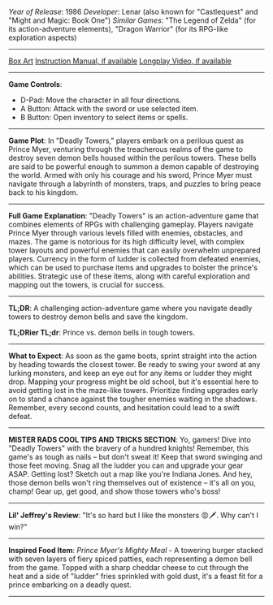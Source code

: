 *Year of Release*: 1986
*Developer*: Lenar (also known for "Castlequest" and "Might and Magic: Book One")
*Similar Games*: "The Legend of Zelda" (for its action-adventure elements), "Dragon Warrior" (for its RPG-like exploration aspects)

---
[Box Art](https://www.google.com/search?newwindow=1&sca_esv=171a28ce0fc58a51&q=NES+Game+Box+Art+Deadly+Towers&uds=AMwkrPvg5PKm_dNhMKTbEqnEKe3-6XxiOpNFjFnlqxFDMqlwhD6DPVRAm9-_1gPBbxy9DIo_-S5UzNiyucG_Gr6nVqbvCtLly5uEc6a3pXEPsUbauYHkPixzlqsDC7Hx8tvooks1KEQd&udm=2&sa=X&ved=2ahUKEwi1r5fThMWEAxVsGtAFHU9IDJYQtKgLegQIDBAB&biw=1536&bih=714&dpr=1.25) 
[Instruction Manual, if available](https://www.google.com/search?q=NES+Instruction+Manual+Deadly+Towers)
[Longplay Video, if available](https://www.youtube.com/results?search_query=nes+full+longplay+Deadly+Towers) 

- - -
**Game Controls**:
- D-Pad: Move the character in all four directions.
- A Button: Attack with the sword or use selected item.
- B Button: Open inventory to select items or spells.

- - -
**Game Plot**: In "Deadly Towers," players embark on a perilous quest as Prince Myer, venturing through the treacherous realms of the game to destroy seven demon bells housed within the perilous towers. These bells are said to be powerful enough to summon a demon capable of destroying the world. Armed with only his courage and his sword, Prince Myer must navigate through a labyrinth of monsters, traps, and puzzles to bring peace back to his kingdom.

- - -
**Full Game Explanation**: "Deadly Towers" is an action-adventure game that combines elements of RPGs with challenging gameplay. Players navigate Prince Myer through various levels filled with enemies, obstacles, and mazes. The game is notorious for its high difficulty level, with complex tower layouts and powerful enemies that can easily overwhelm unprepared players. Currency in the form of ludder is collected from defeated enemies, which can be used to purchase items and upgrades to bolster the prince's abilities. Strategic use of these items, along with careful exploration and mapping out the towers, is crucial for success.

- - -
**TL;DR**: A challenging action-adventure game where you navigate deadly towers to destroy demon bells and save the kingdom.

**TL;DRier TL;dr**: Prince vs. demon bells in tough towers.

- - -
**What to Expect**: As soon as the game boots, sprint straight into the action by heading towards the closest tower. Be ready to swing your sword at any lurking monsters, and keep an eye out for any items or ludder they might drop. Mapping your progress might be old school, but it's essential here to avoid getting lost in the maze-like towers. Prioritize finding upgrades early on to stand a chance against the tougher enemies waiting in the shadows. Remember, every second counts, and hesitation could lead to a swift defeat.

---

**MISTER RADS COOL TIPS AND TRICKS SECTION**: Yo, gamers! Dive into "Deadly Towers" with the bravery of a hundred knights! Remember, this game's as tough as nails – but don't sweat it! Keep that sword swinging and those feet moving. Snag all the ludder you can and upgrade your gear ASAP. Getting lost? Sketch out a map like you're Indiana Jones. And hey, those demon bells won't ring themselves out of existence – it's all on you, champ! Gear up, get good, and show those towers who's boss!

---
**Lil' Jeffrey's Review**: "It's so hard but I like the monsters 😡🗡️. Why can't I win?"

---
**Inspired Food Item**: *Prince Myer's Mighty Meal* - A towering burger stacked with seven layers of fiery spiced patties, each representing a demon bell from the game. Topped with a sharp cheddar cheese to cut through the heat and a side of "ludder" fries sprinkled with gold dust, it's a feast fit for a prince embarking on a deadly quest.

---